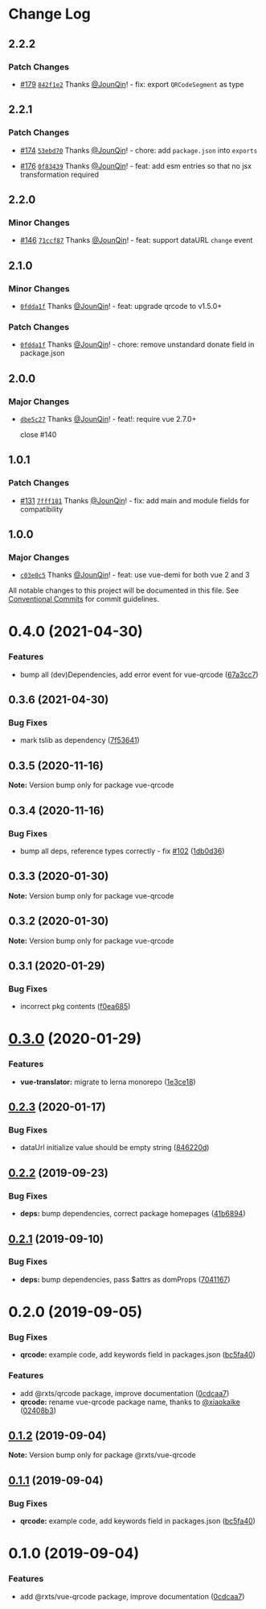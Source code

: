 # Change Log

## 2.2.2

### Patch Changes

- [#179](https://github.com/rx-ts/vue/pull/179) [`842f1e2`](https://github.com/rx-ts/vue/commit/842f1e2bf965ab62e6d54055cc891e9a33324fce) Thanks [@JounQin](https://github.com/JounQin)! - fix: export `QRCodeSegment` as type

## 2.2.1

### Patch Changes

- [#174](https://github.com/rx-ts/vue/pull/174) [`53ebd70`](https://github.com/rx-ts/vue/commit/53ebd70cd91e9158be6c7f9ce93f5200faf94f3c) Thanks [@JounQin](https://github.com/JounQin)! - chore: add `package.json` into `exports`

- [#176](https://github.com/rx-ts/vue/pull/176) [`0f83439`](https://github.com/rx-ts/vue/commit/0f8343946363bf59bdc10277f28e442d4478fca2) Thanks [@JounQin](https://github.com/JounQin)! - feat: add esm entries so that no jsx transformation required

## 2.2.0

### Minor Changes

- [#146](https://github.com/rx-ts/vue/pull/146) [`71ccf87`](https://github.com/rx-ts/vue/commit/71ccf876d1e838c9d3cd2ee1ccbef94bbde73fc1) Thanks [@JounQin](https://github.com/JounQin)! - feat: support dataURL `change` event

## 2.1.0

### Minor Changes

- [`0fdda1f`](https://github.com/rx-ts/vue/commit/0fdda1f91fea0393753c044134a19fbed13e5843) Thanks [@JounQin](https://github.com/JounQin)! - feat: upgrade qrcode to v1.5.0+

### Patch Changes

- [`0fdda1f`](https://github.com/rx-ts/vue/commit/0fdda1f91fea0393753c044134a19fbed13e5843) Thanks [@JounQin](https://github.com/JounQin)! - chore: remove unstandard donate field in package.json

## 2.0.0

### Major Changes

- [`dbe5c27`](https://github.com/rx-ts/vue/commit/dbe5c2774639fabe1a67650c83f97f8d2ff8ff15) Thanks [@JounQin](https://github.com/JounQin)! - feat!: require vue 2.7.0+

  close #140

## 1.0.1

### Patch Changes

- [#131](https://github.com/rx-ts/vue/pull/131) [`7fff181`](https://github.com/rx-ts/vue/commit/7fff181ac816fed5aa9ced8e5cfb2ff20c50a105) Thanks [@JounQin](https://github.com/JounQin)! - fix: add main and module fields for compatibility

## 1.0.0

### Major Changes

- [`c03e0c5`](https://github.com/rx-ts/vue/commit/c03e0c565d126159f6194f168c3f6af6ce2cd512) Thanks [@JounQin](https://github.com/JounQin)! - feat: use vue-demi for both vue 2 and 3

All notable changes to this project will be documented in this file.
See [Conventional Commits](https://conventionalcommits.org) for commit guidelines.

# 0.4.0 (2021-04-30)

### Features

- bump all (dev)Dependencies, add error event for vue-qrcode ([67a3cc7](https://github.com/rx-ts/vue/commit/67a3cc75cd160beb971646eb33f9e05f30ee09f0))

## 0.3.6 (2021-04-30)

### Bug Fixes

- mark tslib as dependency ([7f53641](https://github.com/rx-ts/vue/commit/7f53641e2c9c57432b3cc59a4a47aacaecf9267b))

## 0.3.5 (2020-11-16)

**Note:** Version bump only for package vue-qrcode

## 0.3.4 (2020-11-16)

### Bug Fixes

- bump all deps, reference types correctly - fix [#102](https://github.com/rx-ts/vue/issues/102) ([1db0d36](https://github.com/rx-ts/vue/commit/1db0d36300263db25358f80c25e3598093c7e445))

## 0.3.3 (2020-01-30)

**Note:** Version bump only for package vue-qrcode

## 0.3.2 (2020-01-30)

**Note:** Version bump only for package vue-qrcode

## 0.3.1 (2020-01-29)

### Bug Fixes

- incorrect pkg contents ([f0ea685](https://github.com/rx-ts/vue/commit/f0ea685c51d95e9ce24c91e2e4cd1d955b7c46aa))

# [0.3.0](https://github.com/rx-ts/vue/compare/vue-qrcode@0.2.3...vue-qrcode@0.3.0) (2020-01-29)

### Features

- **vue-translator:** migrate to lerna monorepo ([1e3ce18](https://github.com/rx-ts/vue/commit/1e3ce180af238aa612b28f2b7944f5eeb9664c40))

## [0.2.3](https://github.com/rx-ts/vue/compare/vue-qrcode@0.2.2...vue-qrcode@0.2.3) (2020-01-17)

### Bug Fixes

- dataUrl initialize value should be empty string ([846220d](https://github.com/rx-ts/vue/commit/846220ddf5bc47416e144e02ff559f35edc17789))

## [0.2.2](https://github.com/rx-ts/vue/compare/vue-qrcode@0.2.1...vue-qrcode@0.2.2) (2019-09-23)

### Bug Fixes

- **deps:** bump dependencies, correct package homepages ([41b6894](https://github.com/rx-ts/vue/commit/41b6894))

## [0.2.1](https://github.com/rx-ts/vue/compare/vue-qrcode@0.2.0...vue-qrcode@0.2.1) (2019-09-10)

### Bug Fixes

- **deps:** bump dependencies, pass $attrs as domProps ([7041167](https://github.com/rx-ts/vue/commit/7041167))

# 0.2.0 (2019-09-05)

### Bug Fixes

- **qrcode:** example code, add keywords field in packages.json ([bc5fa40](https://github.com/rx-ts/vue/commit/bc5fa40))

### Features

- add @rxts/qrcode package, improve documentation ([0cdcaa7](https://github.com/rx-ts/vue/commit/0cdcaa7))
- **qrcode:** rename vue-qrcode package name, thanks to [@xiaokaike](https://github.com/xiaokaike) ([02408b3](https://github.com/rx-ts/vue/commit/02408b3))

## [0.1.2](https://github.com/rx-ts/vue/compare/@rxts/vue-qrcode@0.1.1...@rxts/vue-qrcode@0.1.2) (2019-09-04)

**Note:** Version bump only for package @rxts/vue-qrcode

## [0.1.1](https://github.com/rx-ts/vue/compare/@rxts/vue-qrcode@0.1.0...@rxts/vue-qrcode@0.1.1) (2019-09-04)

### Bug Fixes

- **qrcode:** example code, add keywords field in packages.json ([bc5fa40](https://github.com/rx-ts/vue/commit/bc5fa40))

# 0.1.0 (2019-09-04)

### Features

- add @rxts/vue-qrcode package, improve documentation ([0cdcaa7](https://github.com/rx-ts/vue/commit/0cdcaa7))
